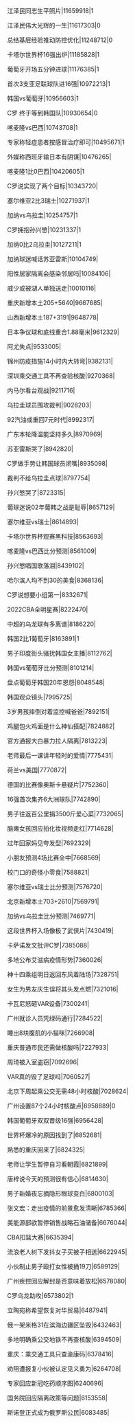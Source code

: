 江泽民同志生平照片|11659918|1

江泽民伟大光辉的一生|11617303|0

总结基层经验推动防控优化|11248712|0

卡塔尔世界杯16强出炉|11185828|1

葡萄牙开场五分钟进球|11176385|1

首次3支亚足联球队进16强|10972213|1

韩国vs葡萄牙|10956603|1

C罗 终于等到韩国队|10930654|0

喀麦隆vs巴西|10743708|1

专家称轻症患者按感冒治疗即可|10495671|1

外媒称西班牙输日本有阴谋|10476265|

喀麦隆1比0巴西|10420605|1

C罗说实现了两个目标|10343720|

塞尔维亚2比3瑞士|10271937|1

加纳vs乌拉圭|10254757|1

C罗拥抱孙兴慜|10231337|1

加纳0比2乌拉圭|10127211|1

加纳球迷喊话苏亚雷斯|10104749|

阳性居家隔离会感染邻居吗|10084106|

威少或被湖人单独送走|10010116|

重庆新增本土205+5640|9667685|

山西新增本土187+3191|9648778|

日本争议球和底线重合1.88毫米|9612329|

阿尤失点|9533005|

锦州防疫措施14小时内大转弯|9382131|

深圳乘交通工具不再查验核酸|9270368|

内马尔看台观战|9211716|

乌拉圭球员围攻裁判|9028203|

92汽油或重回7元时代|8992317|

广东本轮降温能坚持多久|8970969|

苏亚雷斯哭了|8942820|

C罗做手势让韩国球员闭嘴|8935098|

裁判不给乌拉圭点球|8797754|

孙兴慜哭了|8723315|

葡球迷说02年葡韩之战是耻辱|8657129|

塞尔维亚vs瑞士|8614893|

卡塔尔世界杯观赛黑科技|8563693|

喀麦隆vs巴西比分预测|8561009|

孙兴慜唱国歌落泪|8439102|

哈尔滨人均不到30的美食|8368136|

C罗说想要小组第一|8332671|

2022CBA全明星赛|8222470|

中超的乌龙球有多离谱|8186220|

韩国2比1葡萄牙|8163891|1

男子印度街头骚扰韩国女主播|8112762|

韩国vs葡萄牙比分预测|8101214|

盘点葡萄牙韩国20年恩怨|8048548|

韩国观众镜头|7995725|

3岁男孩摔倒对着监控喊爸爸|7892151|

鸡腿包火鸡面是什么神仙搭配|7824882|

官方通报大白暴力拉人隔离|7813223|

老师最后一课讲年轻时的爱情|7775431|

荷兰vs美国|7770872|

德国的比赛像奥斯卡悬疑片|7752360|

16强首次集齐6大洲球队|7742890|

男子往返百公里捐3500斤爱心菜|7732065|

脑瘫女孩回应拍化妆视频走红|7714628|

过年回家妈见夸发型|7692329|

小朋友预测4场比赛全中|7668569|

校门口的奇怪小零食|7588821|

塞尔维亚vs瑞士比分预测|7576720|

北京新增本土703+2610|7569791|

加纳vs乌拉圭比分预测|7469771|

这段世界杯入场像极了武侠片|7430419|

卡萨诺发文批评C罗|7385088|

多地公布艾滋病疫情形势|7360026|

神十四乘组明日返回东风着陆场|7328751|

女生为男友庆生误将其头发点燃|7321016|

卡瓦尼怒砸VAR设备|7300241|

广州就诊人员凭绿码通行|7284522|

睡出8块腹肌的小猫咪|7266908|

重庆普通市民还需做核酸吗|7227933|

周琦被入室盗窃|7092696|

VAR真的毁了足球吗|7060527|

北京下周起乘公交无需48小时核酸|7028624|

广州设置87个24小时核酸点|6958889|0

韩国葡萄牙双双晋级16强|6956428|

世界杯爆冷的原因找到了|6852681|

熟悉的重庆回来了|6824325|

老师让学生暂停自习看朝霞|6821899|

唐梓说今天的预测很有信心|6814630|

男子新婚夜忘摘隐形眼球变白|6800103|

张文宏：走出疫情的前景愈发清晰|6785366|

美能源部欲暂停销售战略石油储备|6676044|

CBA扣篮大赛|6635394|

流浪老人树下发抖女子买被子相送|6622945|

小伙制止男子殴打女性被捅19刀|6589129|

广州疾控回应解封是否意味着放松|6578080|

C罗乌龙助攻|6573802|1

立陶宛称希望恢复对华贸易|6487941|

俄一架米格31在滨海边疆区坠毁|6432463|

多地明确乘公交地铁不再查核酸|6394509|

重庆：乘交通工具只查渝康码|6378416|

劝阻遭报复小伙被认定见义勇为|6264708|

专家回应新冠吃药顺序图|6240696|

国务院回应隔离政策等问题|6153558|

斯诺登正式成为俄罗斯公民|6083485|

